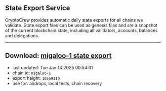 ## State Export Service
CryptoCrew provides automatic daily state exports for all chains we validate. State export files can be used as genesis files and are a snapshot of the current blockchain state, including all validators, accounts, balances and delegations.

---
**Download: [migaloo-1 state export](https://dl-eu2.ccvalidators.com/SERVICE/migaloo/migaloo-1_export_10569110.json)**
---

- last updated: Tue Jan 14 2025 00:54:01
- chain id: `migaloo-1`
- export height: `10569110`
- use for: airdrops, local tests, chain recovery
